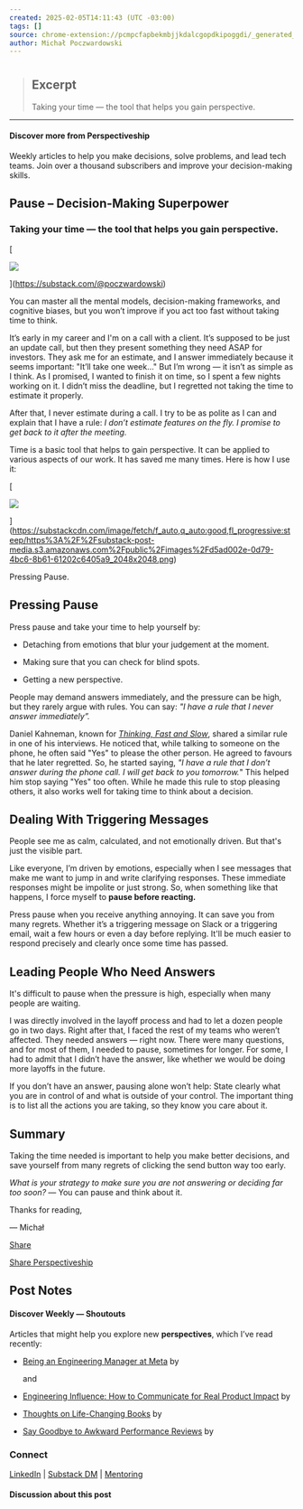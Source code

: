 ```yaml
---
created: 2025-02-05T14:11:43 (UTC -03:00)
tags: []
source: chrome-extension://pcmpcfapbekmbjjkdalcgopdkipoggdi/_generated_background_page.html
author: Michał Poczwardowski
---
```


# 

> ## Excerpt
> Taking your time — the tool that helps you gain perspective.

---
#### Discover more from Perspectiveship

Weekly articles to help you make decisions, solve problems, and lead tech teams. Join over a thousand subscribers and improve your decision-making skills.

## Pause – Decision-Making Superpower

### Taking your time — the tool that helps you gain perspective.

[

![](https://substackcdn.com/image/fetch/w_36,h_36,c_fill,f_auto,q_auto:good,fl_progressive:steep/https%3A%2F%2Fsubstack-post-media.s3.amazonaws.com%2Fpublic%2Fimages%2F475838ea-8fbf-473b-9678-ea792c061ede_764x784.jpeg)

](https://substack.com/@poczwardowski)

You can master all the mental models, decision-making frameworks, and cognitive biases, but you won’t improve if you act too fast without taking time to think.

It’s early in my career and I'm on a call with a client. It’s supposed to be just an update call, but then they present something they need ASAP for investors. They ask me for an estimate, and I answer immediately because it seems important: "It’ll take one week…" But I’m wrong — it isn’t as simple as I think. As I promised, I wanted to finish it on time, so I spent a few nights working on it. I didn’t miss the deadline, but I regretted not taking the time to estimate it properly.

After that, I never estimate during a call. I try to be as polite as I can and explain that I have a rule: _I don’t estimate features on the fly. I promise to get back to it after the meeting._

Time is a basic tool that helps to gain perspective. It can be applied to various aspects of our work. It has saved me many times. Here is how I use it:

[

![](https://substackcdn.com/image/fetch/w_1456,c_limit,f_auto,q_auto:good,fl_progressive:steep/https%3A%2F%2Fsubstack-post-media.s3.amazonaws.com%2Fpublic%2Fimages%2Fd5ad002e-0d79-4bc6-8b61-61202c6405a9_2048x2048.png)

](https://substackcdn.com/image/fetch/f_auto,q_auto:good,fl_progressive:steep/https%3A%2F%2Fsubstack-post-media.s3.amazonaws.com%2Fpublic%2Fimages%2Fd5ad002e-0d79-4bc6-8b61-61202c6405a9_2048x2048.png)

Pressing Pause.

## Pressing Pause

Press pause and take your time to help yourself by:

-   Detaching from emotions that blur your judgement at the moment.
    
-   Making sure that you can check for blind spots.
    
-   Getting a new perspective.
    

People may demand answers immediately, and the pressure can be high, but they rarely argue with rules. You can say: _"I have a rule that I never answer immediately”._

Daniel Kahneman, known for _[Thinking, Fast and Slow](https://www.goodreads.com/book/show/11468377-thinking-fast-and-slow)_, shared a similar rule in one of his interviews. He noticed that, while talking to someone on the phone, he often said "Yes" to please the other person. He agreed to favours that he later regretted. So, he started saying, _"I have a rule that I don’t answer during the phone call. I will get back to you tomorrow._" This helped him stop saying "Yes" too often. While he made this rule to stop pleasing others, it also works well for taking time to think about a decision.

## Dealing With Triggering Messages

People see me as calm, calculated, and not emotionally driven. But that's just the visible part.

Like everyone, I’m driven by emotions, especially when I see messages that make me want to jump in and write clarifying responses. These immediate responses might be impolite or just strong. So, when something like that happens, I force myself to **pause before reacting.**

Press pause when you receive anything annoying. It can save you from many regrets. Whether it’s a triggering message on Slack or a triggering email, wait a few hours or even a day before replying. It'll be much easier to respond precisely and clearly once some time has passed.

## Leading People Who Need Answers

It's difficult to pause when the pressure is high, especially when many people are waiting.

I was directly involved in the layoff process and had to let a dozen people go in two days. Right after that, I faced the rest of my teams who weren’t affected. They needed answers — right now. There were many questions, and for most of them, I needed to pause, sometimes for longer. For some, I had to admit that I didn’t have the answer, like whether we would be doing more layoffs in the future.

If you don’t have an answer, pausing alone won’t help: State clearly what you are in control of and what is outside of your control. The important thing is to list all the actions you are taking, so they know you care about it.

## Summary

Taking the time needed is important to help you make better decisions, and save yourself from many regrets of clicking the send button way too early.

_What is your strategy to make sure you are not answering or deciding far too soon?_ — You can pause and think about it.

Thanks for reading,

— Michał

[Share](https://read.perspectiveship.com/p/pause?utm_source=substack&utm_medium=email&utm_content=share&action=share)

[Share Perspectiveship](https://read.perspectiveship.com/?utm_source=substack&utm_medium=email&utm_content=share&action=share)

## Post Notes

#### Discover Weekly — Shoutouts

Articles that might help you explore new **perspectives**, which I’ve read recently:

-   [Being an Engineering Manager at Meta](https://zaidesanton.substack.com/p/being-an-engineering-manager-at-meta?r=2c2vs2) by
    
    and
-   [Engineering Influence: How to Communicate for Real Product Impact](https://newsletter.enginuity.software/p/engineering-influence-how-to-communicate?r=2c2vs2) by
    
-   [Thoughts on Life-Changing Books](https://foodforthoughtnewsletter.substack.com/p/thoughts-on-life-changing-books?r=2c2vs2) by
    
-   [Say Goodbye to Awkward Performance Reviews](https://emdiary.substack.com/p/say-goodbye-to-awkward-performance?r=2c2vs2) by
    

### Connect

[LinkedIn](https://www.linkedin.com/comm/mynetwork/discovery-see-all?usecase=PEOPLE_FOLLOWS&followMember=poczwardowski) | [Substack DM](https://substack.com/@poczwardowski) | [Mentoring](https://adplist.org/mentors/micha-poczwardowski)

#### Discussion about this post
